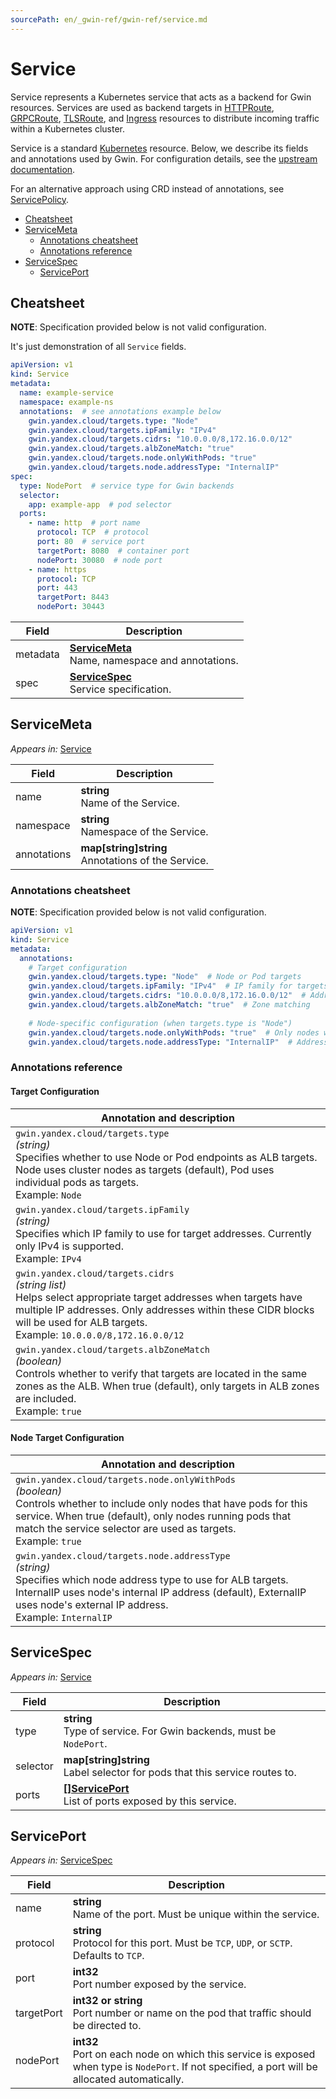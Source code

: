 ```yaml
---
sourcePath: en/_gwin-ref/gwin-ref/service.md
---
```

# Service

Service represents a Kubernetes service that acts as a backend for Gwin resources. Services are used as backend targets in [HTTPRoute](./httproute.md), [GRPCRoute](./grpcroute.md), [TLSRoute](./tlsroute.md), and [Ingress](./ingress.md) resources to distribute incoming traffic within a Kubernetes cluster.

Service is a standard [Kubernetes](https://kubernetes.io/docs/concepts/services-networking/service/) resource. Below, we describe its fields and annotations used by Gwin. For configuration details, see the [upstream documentation](https://kubernetes.io/docs/reference/kubernetes-api/service-resources/service-v1/).

For an alternative approach using CRD instead of annotations, see [ServicePolicy](./servicepolicy.md).

* [Cheatsheet](#cheatsheet)
* [ServiceMeta](#servicemeta)
  * [Annotations cheatsheet](#annotations-cheatsheet)
  * [Annotations reference](#annotations-reference)
* [ServiceSpec](#servicespec)
  * [ServicePort](#serviceport)

## Cheatsheet

__NOTE__: Specification provided below is not valid configuration.

It's just demonstration of all `Service` fields.

```yaml
apiVersion: v1
kind: Service
metadata:
  name: example-service
  namespace: example-ns
  annotations:  # see annotations example below
    gwin.yandex.cloud/targets.type: "Node"
    gwin.yandex.cloud/targets.ipFamily: "IPv4"
    gwin.yandex.cloud/targets.cidrs: "10.0.0.0/8,172.16.0.0/12"
    gwin.yandex.cloud/targets.albZoneMatch: "true"
    gwin.yandex.cloud/targets.node.onlyWithPods: "true"
    gwin.yandex.cloud/targets.node.addressType: "InternalIP"
spec:
  type: NodePort  # service type for Gwin backends
  selector:
    app: example-app  # pod selector
  ports:
    - name: http  # port name
      protocol: TCP  # protocol
      port: 80  # service port
      targetPort: 8080  # container port
      nodePort: 30080  # node port
    - name: https
      protocol: TCP
      port: 443
      targetPort: 8443
      nodePort: 30443
```

| Field | Description |
|-------|-------------|
| metadata | **[ServiceMeta](#servicemeta)** <br> Name, namespace and annotations. |
| spec | **[ServiceSpec](#servicespec)** <br> Service specification. |

## ServiceMeta

*Appears in:* [Service](#cheatsheet)

| Field | Description |
|-------|-------------|
| name | **string** <br> Name of the Service. |
| namespace | **string** <br> Namespace of the Service. |
| annotations | **map[string]string** <br> Annotations of the Service. |

### Annotations cheatsheet

__NOTE__: Specification provided below is not valid configuration.

```yaml
apiVersion: v1
kind: Service
metadata:
  annotations:
    # Target configuration
    gwin.yandex.cloud/targets.type: "Node"  # Node or Pod targets
    gwin.yandex.cloud/targets.ipFamily: "IPv4"  # IP family for targets
    gwin.yandex.cloud/targets.cidrs: "10.0.0.0/8,172.16.0.0/12"  # Address filtering
    gwin.yandex.cloud/targets.albZoneMatch: "true"  # Zone matching
    
    # Node-specific configuration (when targets.type is "Node")
    gwin.yandex.cloud/targets.node.onlyWithPods: "true"  # Only nodes with pods
    gwin.yandex.cloud/targets.node.addressType: "InternalIP"  # Address type
```

### Annotations reference

#### Target Configuration

| Annotation and description |
|------------|
| `gwin.yandex.cloud/targets.type` <br> _(string)_ <br> Specifies whether to use Node or Pod endpoints as ALB targets. Node uses cluster nodes as targets (default), Pod uses individual pods as targets. <br> Example: `Node` |
| `gwin.yandex.cloud/targets.ipFamily` <br> _(string)_ <br> Specifies which IP family to use for target addresses. Currently only IPv4 is supported. <br> Example: `IPv4` |
| `gwin.yandex.cloud/targets.cidrs` <br> _(string list)_ <br> Helps select appropriate target addresses when targets have multiple IP addresses. Only addresses within these CIDR blocks will be used for ALB targets. <br> Example: `10.0.0.0/8,172.16.0.0/12` |
| `gwin.yandex.cloud/targets.albZoneMatch` <br> _(boolean)_ <br> Controls whether to verify that targets are located in the same zones as the ALB. When true (default), only targets in ALB zones are included. <br> Example: `true` |

#### Node Target Configuration

| Annotation and description |
|------------|
| `gwin.yandex.cloud/targets.node.onlyWithPods` <br> _(boolean)_ <br> Controls whether to include only nodes that have pods for this service. When true (default), only nodes running pods that match the service selector are used as targets. <br> Example: `true` |
| `gwin.yandex.cloud/targets.node.addressType` <br> _(string)_ <br> Specifies which node address type to use for ALB targets. InternalIP uses node's internal IP address (default), ExternalIP uses node's external IP address. <br> Example: `InternalIP` |

## ServiceSpec

*Appears in:* [Service](#cheatsheet)

| Field | Description |
|-------|-------------|
| type | **string** <br> Type of service. For Gwin backends, must be `NodePort`. |
| selector | **map[string]string** <br> Label selector for pods that this service routes to. |
| ports | **[[]ServicePort](#serviceport)** <br> List of ports exposed by this service. |

## ServicePort

*Appears in:* [ServiceSpec](#servicespec)

| Field | Description |
|-------|-------------|
| name | **string** <br> Name of the port. Must be unique within the service. |
| protocol | **string** <br> Protocol for this port. Must be `TCP`, `UDP`, or `SCTP`. Defaults to `TCP`. |
| port | **int32** <br> Port number exposed by the service. |
| targetPort | **int32 or string** <br> Port number or name on the pod that traffic should be directed to. |
| nodePort | **int32** <br> Port on each node on which this service is exposed when type is `NodePort`. If not specified, a port will be allocated automatically. |
